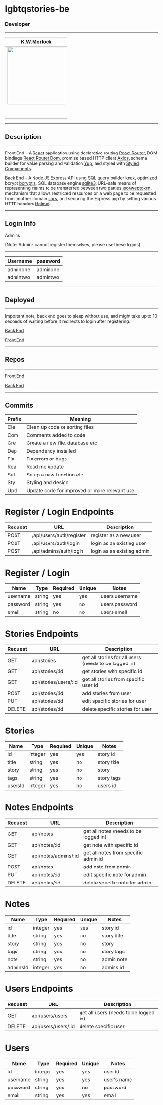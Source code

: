 # lgbtqstories-be

### Developer
---
|                                           [K.W.Morlock](https://github.com/kwmorlock)                    |
| :-------------------------------------------------------------------------------------------------------------------------------------: |
| [<img src="https://avatars2.githubusercontent.com/u/60933227?s=400&u=f59ad5c61c259364c66bac0a68407b138024c357&v=4" width = "190" />](https://github.com/kwmorlock) |
|                  [<img src="https://github.com/favicon.ico" width="15"> ](https://github.com/kwmorlock)                   |
|                                                [ <img src="https://static.licdn.com/sc/h/al2o9zrvru7aqj8e1x2rzsrca" width="15"> ](https://www.linkedin.com/in/kwmorlock/)    |
---


## Description

---

Front End - A [React](https://www.npmjs.com/package/react) application using declarative routing [React Router](https://www.npmjs.com/package/react-router), DOM bindings [React Router Dom](https://www.npmjs.com/package/react-router-dom), promise based HTTP client [Axios](https://www.npmjs.com/package/axios), schema builder for value parsing and validation [Yup](https://www.npmjs.com/package/yup), and styled with [Styled Components](https://www.npmjs.com/package/styled-components).

Back End - A Node.JS Express API using SQL query builder [knex](https://www.npmjs.com/package/knex), optimized bcrypt [bcryptjs](https://www.npmjs.com/package/bcryptjs), SQL database engine [sqlite3](https://www.npmjs.com/package/sqlite3), URL-safe means of representing claims to be transferred between two parties [jsonwebtoken](https://www.npmjs.com/package/jsonwebtoken), mechanism that allows restricted resources on a web page to be requested from another domain [cors](https://www.npmjs.com/package/cors), and securing the Express app by setting various HTTP headers [Helmet](https://www.npmjs.com/package/helmet).

---

## Login Info

Admins 

(Note: Admins cannot register themselves, please use these logins)

---

| Username | password |
| ------- | --- |
| adminone | adminone|
| admintwo | admintwo |

---

## Deployed

---

Important note, back end goes to sleep without use, and might take up to 10 seconds of waiting before it redirects to login after registering.

[Back End](https://lgbtqstories.herokuapp.com/)

[Front End](https://lgbtqstories.netlify.app/)

---

## Repos

---

[Front End](https://github.com/kwmorlock/lgbtqstories-fe)

[Back End](https://github.com/kwmorlock/lgbtqstories-be)

---

## Commits
| Prefix | Meaning |
| ------- | --- |
| Cle | Clean up code or sorting files|
| Com | Comments added to code |
| Cre | Create a new file, database etc |
| Dep | Dependency installed|
| Fix | Fix errors or bugs |
| Rea | Read me update |
| Set | Setup a new function etc |
| Sty | Styling and design |
| Upd | Update code for improved or more relevant use |

# Register / Login Endpoints
| Request | URL | Description |
| ------- | --- | ----------- |
| POST | /api/users/auth/register| register as a new user |
| POST | /api/users/auth/login | login as an existing user |
| POST | /api/admins/auth/login | login as an existing admin |

# Register / Login
| Name | Type | Required | Unique | Notes |
| ---- | ---- | -------- | ------ | ----- |
| username | string | yes | yes | users username |
| password | string | yes | no | users password |
| email | string | no | no | users email |

# Stories Endpoints
| Request | URL | Description |
| ------- | --- | ----------- |
| GET | api/stories | get all stories for all users (needs to be logged in) |
| GET | api/stories/:id | get stories with specific id |
| GET | api/stories/users/:id | get all stories from specific user id |
| POST | api/stories/:id | add stories from user |
| PUT | api/stories/:id | edit specific stories for user |
| DELETE | api/stories/:id | delete specific stories for user |

# Stories
| Name | Type | Required | Unique | Notes |
| ---- | ---- | -------- | ------ | ----- |
| id | integer | yes | yes | story id |
| title | string | yes | no | story title|
| story | string | yes | no | story |
| tags | string | yes | no | story tags|
| usersId | integer | yes | no | users id |

# Notes Endpoints
| Request | URL | Description |
| ------- | --- | ----------- |
| GET | api/notes | get all notes (needs to be logged in) |
| GET | api/notes/:id | get note with specific id |
| GET | api/notes/admins/:id | get all notes from specific admin id |
| POST | api/notes | add note from admin |
| PUT | api/notes/:id | edit specific note for admin |
| DELETE | api/notes/:id | delete specific note for admin |

# Notes
| Name | Type | Required | Unique | Notes |
| ---- | ---- | -------- | ------ | ----- |
| id | integer | yes | yes | story id |
| title | string | yes | no | story title|
| story | string | yes | no | story |
| tags | string | yes | no | story tags |
| note | string | yes | no | admin note |
| adminsId | integer | yes | no | admins id |

# Users Endpoints
| Request | URL | Description |
| ------- | --- | ----------- |
| GET | api/users/users | get all users (needs to be logged in) |
| DELETE | api/users/users/:id | delete specific user |

# Users
| Name | Type | Required | Unique | Notes |
| ---- | ---- | -------- | ------ | ----- |
| id | integer | yes | yes | user id |
| username | string | yes | yes | user's name|
| password | string | yes | no | password |
| email | string | yes | yes | email |




